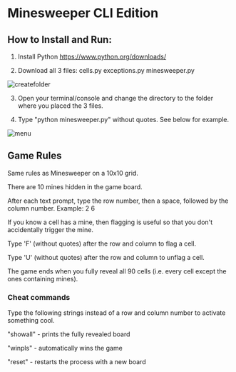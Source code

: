 # Minesweeper CLI Edition

## How to Install and Run:

1. Install Python 
https://www.python.org/downloads/

2. Download all 3 files: cells.py exceptions.py minesweeper.py

![createfolder](https://user-images.githubusercontent.com/62896013/185715138-6feadcf4-8419-40a0-8cdc-c074f2d4429c.png)

3. Open your terminal/console and change the directory to the folder where you placed the 3 files.

4. Type "python minesweeper.py" without quotes. See below for example.

![menu](https://user-images.githubusercontent.com/62896013/185715320-d1853897-1e65-44ff-acff-84e209c4cc70.png)

## Game Rules

Same rules as Minesweeper on a 10x10 grid. 

There are 10 mines hidden in the game board. 

After each text prompt, type the row number, then a space, followed by the column number. Example: 2 6

If you know a cell has a mine, then flagging is useful so that you don't accidentally trigger the mine.

Type 'F' (without quotes) after the row and column to flag a cell.

Type 'U' (without quotes) after the row and column to unflag a cell.

The game ends when you fully reveal all 90 cells (i.e. every cell except the ones containing mines). 

### Cheat commands

Type the following strings instead of a row and column number to activate something cool.

"showall" - prints the fully revealed board

"winpls" - automatically wins the game

"reset" - restarts the process with a new board
